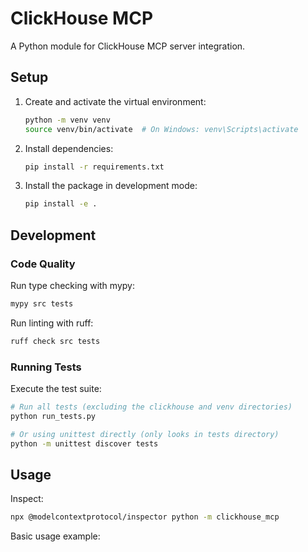 # ClickHouse MCP

A Python module for ClickHouse MCP server integration.

## Setup

1. Create and activate the virtual environment:
   ```bash
   python -m venv venv
   source venv/bin/activate  # On Windows: venv\Scripts\activate
   ```

2. Install dependencies:
   ```bash
   pip install -r requirements.txt
   ```

3. Install the package in development mode:
   ```bash
   pip install -e .
   ```

## Development

### Code Quality

Run type checking with mypy:
```bash
mypy src tests
```

Run linting with ruff:
```bash
ruff check src tests
```

### Running Tests

Execute the test suite:
```bash
# Run all tests (excluding the clickhouse and venv directories)
python run_tests.py

# Or using unittest directly (only looks in tests directory)
python -m unittest discover tests
```

## Usage

Inspect:
```bash
npx @modelcontextprotocol/inspector python -m clickhouse_mcp
```


Basic usage example:
```python
```